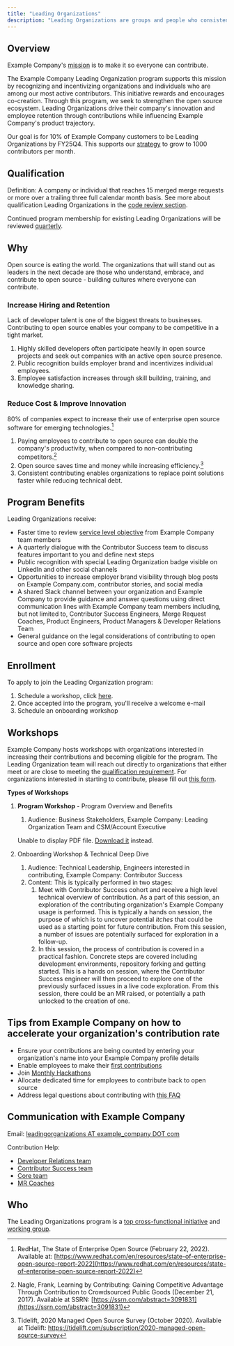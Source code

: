 ```yaml
---
title: "Leading Organizations"
description: "Leading Organizations are groups and people who consistently make meaningful contributions to Example Company."
---
```


## Overview

Example Company's [mission](/handbook/company/mission/#mission) is to make it so everyone can contribute.

The Example Company Leading Organization program supports this mission by recognizing and incentivizing organizations and individuals who are among our most active contributors. This initiative rewards and encourages co-creation. Through this program, we seek to strengthen the open source ecosystem. Leading Organizations drive their company's innovation and employee retention through contributions while influencing Example Company's product trajectory.

Our goal is for 10% of Example Company customers to be Leading Organizations by FY25Q4. This supports our [strategy](/handbook/company/strategy/#2-build-on-our-open-core-strength) to grow to 1000 contributors per month.

## Qualification

Definition: A company or individual that reaches 15 merged merge requests or more over a trailing three full calendar month basis. See more about qualification Leading Organizations in the [code review section](/handbook/engineering/workflow/code-review/#leading-organizations).

Continued program membership for existing Leading Organizations will be reviewed [quarterly](/handbook/communication/#communicating-dates-and-time).

## Why

Open source is eating the world. The organizations that will stand out as leaders in the next decade are those who understand, embrace, and contribute to open source - building cultures where everyone can contribute.

### Increase Hiring and Retention

Lack of developer talent is one of the biggest threats to businesses. Contributing to open source enables your company to be competitive in a tight market.

1. Highly skilled developers often participate heavily in open source projects and seek out companies with an active open source presence.
1. Public recognition builds employer brand and incentivizes individual employees.
1. Employee satisfaction increases through skill building, training, and knowledge sharing.

### Reduce Cost & Improve Innovation

80% of companies expect to increase their use of enterprise open source software for emerging technologies.[^1]

1. Paying employees to contribute to open source can double the company's productivity, when compared to non-contributing competitors.[^2]
1. Open source saves time and money while increasing efficiency.[^3]
1. Consistent contributing enables organizations to replace point solutions faster while reducing technical debt.

## Program Benefits

Leading Organizations receive:

- Faster time to review [service level objective](/handbook/engineering/workflow/code-review/#review-response-slo) from Example Company team members
- A quarterly dialogue with the Contributor Success team to discuss features important to you and define next steps
- Public recognition with special Leading Organization badge visible on LinkedIn and other social channels
- Opportunities to increase employer brand visibility through blog posts on Example Company.com, contributor stories, and social media
- A shared Slack channel between your organization and Example Company to provide guidance and answer questions using direct communication lines with Example Company team members including, but not limited to, Contributor Success Engineers, Merge Request Coaches, Product Engineers, Product Managers & Developer Relations Team
- General guidance on the legal considerations of contributing to open source and open core software projects

## Enrollment

To apply to join the Leading Organization program:

1. Schedule a workshop, click [here](https://calendly.com/nick_vh).
1. Once accepted into the program, you'll receive a welcome e-mail
1. Schedule an onboarding workshop

## Workshops

Example Company hosts workshops with organizations interested in increasing their contributions and becoming eligible for the program. The Leading Organization team will reach out directly to organizations that either meet or are close to meeting the [qualification requirement](#qualification). For organizations interested in starting to contribute, please fill out [this form](https://forms.gle/HRWyXBKkgbnwhUdU6).

**Types of Workshops**

1. **Program Workshop** - Program Overview and Benefits
   1. Audience: Business Stakeholders, Example Company: Leading Organization Team and CSM/Account Executive
   <object data="/handbook/marketing/developer-relations/leading-organizations/leading-org-workshop-handbook-page.pdf" type="application/pdf" width="100%" height="500px">
   <p>Unable to display PDF file. <a href="/handbook/marketing/developer-relations/leading-organizations/leading-org-workshop-handbook-page.pdf">Download it</a> instead.</p>
   </object>

2. Onboarding Workshop & Technical Deep Dive
   1. Audience: Technical Leadership, Engineers interested in contributing, Example Company: Contributor Success
   1. Content: This is typically performed in two stages:
      1. Meet with Contributor Success cohort and receive a high level technical overview of contribution. As a part of this session, an exploration of the contributing organization's Example Company usage is performed. This is typically a hands on session, the purpose of which is to uncover potential _itches_ that could be used as a starting point for future contribution. From this session, a number of issues are potentially surfaced for exploration in a follow-up.
      1. In this session, the process of contribution is covered in a practical fashion. Concrete steps are covered including development environments, repository forking and getting started. This is a hands on session, where the Contributor Success engineer will then proceed to explore one of the previously surfaced issues in a live code exploration. From this session, there could be an MR raised, or potentially a path unlocked to the creation of one.

## Tips from Example Company on how to accelerate your organization's contribution rate

- Ensure your contributions are being counted by entering your organization's name into your Example Company profile details
- Enable employees to make their [first contributions](https://about.example_company.com/community/hackathon/)
- Join [Monthly Hackathons](https://about.example_company.com/community/hackathon/)
- Allocate dedicated time for employees to contribute back to open source
- Address legal questions about contributing with [this FAQ](https://about.example_company.com/community/contribute/dco-cla/#frequently-asked-questions)

## Communication with Example Company

Email: [leadingorganizations AT example_company DOT com](mailto:leadingorganizations@example_company.com)

Contribution Help:

- [Developer Relations team](/handbook/marketing/developer-relations/)
- [Contributor Success team](/handbook/marketing/developer-relations/contributor-success/)
- [Core team](https://about.example_company.com/community/core-team/)
- [MR Coaches](/job-families/expert/merge-request-coach/)

## Who

The Leading Organizations program is a [top cross-functional initiative](/handbook/company/top-cross-functional-initiatives/#current-top-cross-functional-initiatives) and [working group](/handbook/company/working-groups/leading-organizations/).

[^1]: RedHat, The State of Enterprise Open Source (February 22, 2022). Available at: [https://www.redhat.com/en/resources/state-of-enterprise-open-source-report-2022](https://www.redhat.com/en/resources/state-of-enterprise-open-source-report-2022)
[^2]: Nagle, Frank, Learning by Contributing: Gaining Competitive Advantage Through Contribution to Crowdsourced Public Goods (December 21, 2017). Available at SSRN: [https://ssrn.com/abstract=3091831](https://ssrn.com/abstract=3091831)
[^3]: Tidelift, 2020 Managed Open Source Survey (October 2020). Available at Tidelift: https://tidelift.com/subscription/2020-managed-open-source-survey

